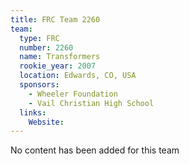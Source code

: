 ```yaml
---
title: FRC Team 2260
team:
  type: FRC
  number: 2260
  name: Transformers
  rookie_year: 2007
  location: Edwards, CO, USA
  sponsors:
    - Wheeler Foundation
    - Vail Christian High School
  links:
    Website: 
---
```

No content has been added for this team